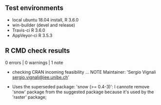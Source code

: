 ## Test environments
* local ubuntu 18.04 install, R 3.6.0
* win-builder (devel and release)
* Travis-ci R 3.6.0
* AppVeyor-ci R 3.5.3

## R CMD check results
0 errors | 0 warnings | 1 note

* checking CRAN incoming feasibility ... NOTE
Maintainer: 'Sergio Vignali <sergio.vignali@iee.unibe.ch>'

* Uses the superseded package: 'snow (>= 0.4-3)':
I cannote remove 'snow' package from the suggested package because it's used by the 'raster' package;
